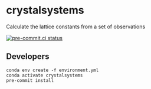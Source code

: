 # crystalsystems
Calculate the lattice constants from a set of observations

[![pre-commit.ci status](https://results.pre-commit.ci/badge/github/peterfpeterson/crystalsystems/main.svg)](https://results.pre-commit.ci/latest/github/peterfpeterson/crystalsystems/main)

Developers
----------

```
conda env create -f environment.yml
conda activate crystalsystems
pre-commit install
```
